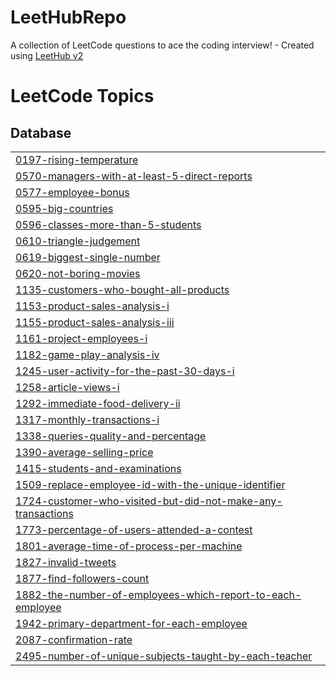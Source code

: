 # LeetHubRepo
A collection of LeetCode questions to ace the coding interview! - Created using [LeetHub v2](https://github.com/arunbhardwaj/LeetHub-2.0)

<!---LeetCode Topics Start-->
# LeetCode Topics
## Database
|  |
| ------- |
| [0197-rising-temperature](https://github.com/Ayumudayo/LeetHubRepo/tree/master/0197-rising-temperature) |
| [0570-managers-with-at-least-5-direct-reports](https://github.com/Ayumudayo/LeetHubRepo/tree/master/0570-managers-with-at-least-5-direct-reports) |
| [0577-employee-bonus](https://github.com/Ayumudayo/LeetHubRepo/tree/master/0577-employee-bonus) |
| [0595-big-countries](https://github.com/Ayumudayo/LeetHubRepo/tree/master/0595-big-countries) |
| [0596-classes-more-than-5-students](https://github.com/Ayumudayo/LeetHubRepo/tree/master/0596-classes-more-than-5-students) |
| [0610-triangle-judgement](https://github.com/Ayumudayo/LeetHubRepo/tree/master/0610-triangle-judgement) |
| [0619-biggest-single-number](https://github.com/Ayumudayo/LeetHubRepo/tree/master/0619-biggest-single-number) |
| [0620-not-boring-movies](https://github.com/Ayumudayo/LeetHubRepo/tree/master/0620-not-boring-movies) |
| [1135-customers-who-bought-all-products](https://github.com/Ayumudayo/LeetHubRepo/tree/master/1135-customers-who-bought-all-products) |
| [1153-product-sales-analysis-i](https://github.com/Ayumudayo/LeetHubRepo/tree/master/1153-product-sales-analysis-i) |
| [1155-product-sales-analysis-iii](https://github.com/Ayumudayo/LeetHubRepo/tree/master/1155-product-sales-analysis-iii) |
| [1161-project-employees-i](https://github.com/Ayumudayo/LeetHubRepo/tree/master/1161-project-employees-i) |
| [1182-game-play-analysis-iv](https://github.com/Ayumudayo/LeetHubRepo/tree/master/1182-game-play-analysis-iv) |
| [1245-user-activity-for-the-past-30-days-i](https://github.com/Ayumudayo/LeetHubRepo/tree/master/1245-user-activity-for-the-past-30-days-i) |
| [1258-article-views-i](https://github.com/Ayumudayo/LeetHubRepo/tree/master/1258-article-views-i) |
| [1292-immediate-food-delivery-ii](https://github.com/Ayumudayo/LeetHubRepo/tree/master/1292-immediate-food-delivery-ii) |
| [1317-monthly-transactions-i](https://github.com/Ayumudayo/LeetHubRepo/tree/master/1317-monthly-transactions-i) |
| [1338-queries-quality-and-percentage](https://github.com/Ayumudayo/LeetHubRepo/tree/master/1338-queries-quality-and-percentage) |
| [1390-average-selling-price](https://github.com/Ayumudayo/LeetHubRepo/tree/master/1390-average-selling-price) |
| [1415-students-and-examinations](https://github.com/Ayumudayo/LeetHubRepo/tree/master/1415-students-and-examinations) |
| [1509-replace-employee-id-with-the-unique-identifier](https://github.com/Ayumudayo/LeetHubRepo/tree/master/1509-replace-employee-id-with-the-unique-identifier) |
| [1724-customer-who-visited-but-did-not-make-any-transactions](https://github.com/Ayumudayo/LeetHubRepo/tree/master/1724-customer-who-visited-but-did-not-make-any-transactions) |
| [1773-percentage-of-users-attended-a-contest](https://github.com/Ayumudayo/LeetHubRepo/tree/master/1773-percentage-of-users-attended-a-contest) |
| [1801-average-time-of-process-per-machine](https://github.com/Ayumudayo/LeetHubRepo/tree/master/1801-average-time-of-process-per-machine) |
| [1827-invalid-tweets](https://github.com/Ayumudayo/LeetHubRepo/tree/master/1827-invalid-tweets) |
| [1877-find-followers-count](https://github.com/Ayumudayo/LeetHubRepo/tree/master/1877-find-followers-count) |
| [1882-the-number-of-employees-which-report-to-each-employee](https://github.com/Ayumudayo/LeetHubRepo/tree/master/1882-the-number-of-employees-which-report-to-each-employee) |
| [1942-primary-department-for-each-employee](https://github.com/Ayumudayo/LeetHubRepo/tree/master/1942-primary-department-for-each-employee) |
| [2087-confirmation-rate](https://github.com/Ayumudayo/LeetHubRepo/tree/master/2087-confirmation-rate) |
| [2495-number-of-unique-subjects-taught-by-each-teacher](https://github.com/Ayumudayo/LeetHubRepo/tree/master/2495-number-of-unique-subjects-taught-by-each-teacher) |
<!---LeetCode Topics End-->